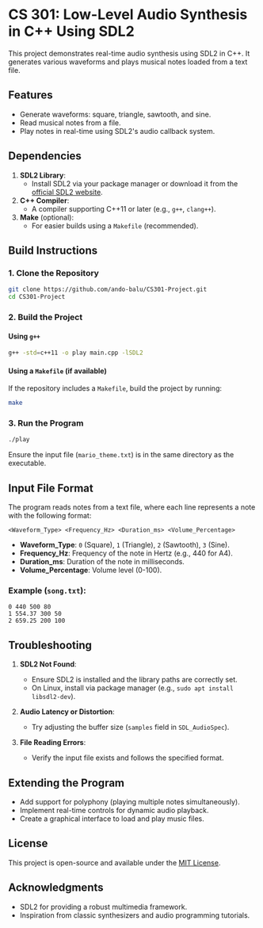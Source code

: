 # CS 301: Low-Level Audio Synthesis in C++ Using SDL2

This project demonstrates real-time audio synthesis using SDL2 in C++. It generates various waveforms and plays musical notes loaded from a text file.

## Features
- Generate waveforms: square, triangle, sawtooth, and sine.
- Read musical notes from a file.
- Play notes in real-time using SDL2's audio callback system.

## Dependencies

1. **SDL2 Library**:
   - Install SDL2 via your package manager or download it from the [official SDL2 website](https://libsdl.org).
2. **C++ Compiler**:
   - A compiler supporting C++11 or later (e.g., `g++`, `clang++`).
3. **Make** (optional):
   - For easier builds using a `Makefile` (recommended).

## Build Instructions

### 1. Clone the Repository
```bash
git clone https://github.com/ando-balu/CS301-Project.git
cd CS301-Project
```

### 2. Build the Project

#### Using `g++`
```bash
g++ -std=c++11 -o play main.cpp -lSDL2
```

#### Using a `Makefile` (if available)
If the repository includes a `Makefile`, build the project by running:
```bash
make
```

### 3. Run the Program
```bash
./play
```
Ensure the input file (`mario_theme.txt`) is in the same directory as the executable.

## Input File Format
The program reads notes from a text file, where each line represents a note with the following format:
```plaintext
<Waveform_Type> <Frequency_Hz> <Duration_ms> <Volume_Percentage>
```
- **Waveform_Type**: `0` (Square), `1` (Triangle), `2` (Sawtooth), `3` (Sine).
- **Frequency_Hz**: Frequency of the note in Hertz (e.g., 440 for A4).
- **Duration_ms**: Duration of the note in milliseconds.
- **Volume_Percentage**: Volume level (0-100).

### Example (`song.txt`):
```plaintext
0 440 500 80
1 554.37 300 50
2 659.25 200 100
```

## Troubleshooting

1. **SDL2 Not Found**:
   - Ensure SDL2 is installed and the library paths are correctly set.
   - On Linux, install via package manager (e.g., `sudo apt install libsdl2-dev`).

2. **Audio Latency or Distortion**:
   - Try adjusting the buffer size (`samples` field in `SDL_AudioSpec`).

3. **File Reading Errors**:
   - Verify the input file exists and follows the specified format.

## Extending the Program

- Add support for polyphony (playing multiple notes simultaneously).
- Implement real-time controls for dynamic audio playback.
- Create a graphical interface to load and play music files.

## License
This project is open-source and available under the [MIT License](LICENSE).

## Acknowledgments
- SDL2 for providing a robust multimedia framework.
- Inspiration from classic synthesizers and audio programming tutorials.

